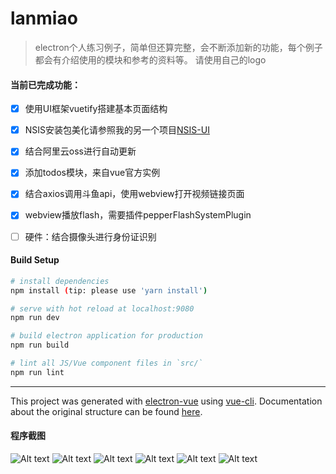 # lanmiao

> electron个人练习例子，简单但还算完整，会不断添加新的功能，每个例子都会有介绍使用的模块和参考的资料等。
请使用自己的logo

#### 当前已完成功能：
- [x] 使用UI框架vuetify搭建基本页面结构
- [x] NSIS安装包美化请参照我的另一个项目[NSIS-UI](https://github.com/hilanmiao/NSIS-UI)
- [x] 结合阿里云oss进行自动更新
- [x] 添加todos模块，来自vue官方实例
- [x] 结合axios调用斗鱼api，使用webview打开视频链接页面
- [x] webview播放flash，需要插件pepperFlashSystemPlugin
- [ ] 硬件：结合摄像头进行身份证识别


#### Build Setup

``` bash
# install dependencies
npm install (tip: please use 'yarn install')

# serve with hot reload at localhost:9080
npm run dev

# build electron application for production
npm run build

# lint all JS/Vue component files in `src/`
npm run lint

```

---

This project was generated with [electron-vue](https://github.com/SimulatedGREG/electron-vue) using [vue-cli](https://github.com/vuejs/vue-cli). Documentation about the original structure can be found [here](https://simulatedgreg.gitbooks.io/electron-vue/content/index.html).

#### 程序截图

![Alt text](https://raw.githubusercontent.com/hilanmiao/LanMiaoDesktop/master/static/screen.png)
![Alt text](https://raw.githubusercontent.com/hilanmiao/LanMiaoDesktop/master/static/screenHome.png)
![Alt text](https://raw.githubusercontent.com/hilanmiao/LanMiaoDesktop/master/static/screenInstall.png)
![Alt text](https://raw.githubusercontent.com/hilanmiao/LanMiaoDesktop/master/static/screenTray.png)
![Alt text](https://raw.githubusercontent.com/hilanmiao/LanMiaoDesktop/master/static/screen1.png)
![Alt text](https://raw.githubusercontent.com/hilanmiao/LanMiaoDesktop/master/static/screen2.png)
